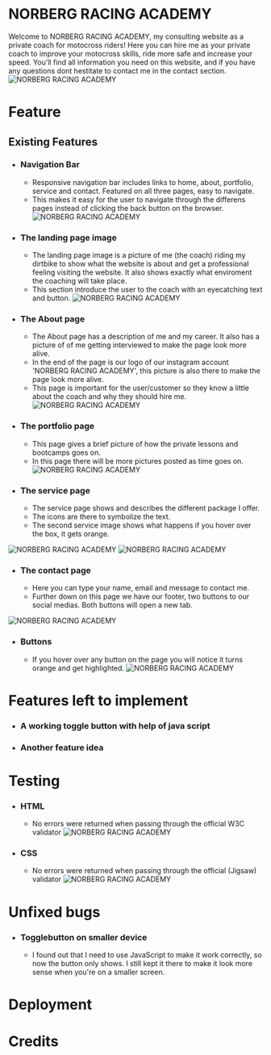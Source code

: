 # NORBERG RACING ACADEMY
Welcome to NORBERG RACING ACADEMY, my consulting website as a private coach for motocross riders!
Here you can hire me as your private coach to improve your motocross skills, ride more safe and increase your speed. You'll find all information you need on this website, and if you have any questions dont hestitate to contact me in the contact section. 
![NORBERG RACING ACADEMY](assets/images/responsive.jpg)
# Feature
## Existing Features
* ### Navigation Bar
    * Responsive navigation bar includes links to home, about, portfolio, service and contact. Featured on all three pages, easy to navigate.
    * This makes it easy for the user to navigate through the differens pages instead of clicking the back button on the browser.
![NORBERG RACING ACADEMY](assets/images/navbar.jpg)
* ### The landing page image
    * The landing page image is a picture of me (the coach) riding my dirtbike to show what the website is about and get a professional feeling visiting the website. It also shows exactly what enviroment the coaching will take place. 
    * This section introduce the user to the coach with an eyecatching text and button.
![NORBERG RACING ACADEMY](assets/images/landingpage.jpg)
* ### The About page
    * The About page has a description of me and my career. It also has a picture of of me getting interviewed to make the page look more alive.
    * In the end of the page is our logo of our instagram account 'NORBERG RACING ACADEMY', this picture is also there to make the page look more alive.
    * This page is important for the user/customer so they know a little about the coach and why they should hire me.
![NORBERG RACING ACADEMY](assets/images/aboutpage.jpg)
* ### The portfolio page
    * This page gives a brief picture of how the private lessons and bootcamps goes on.
    * In this page there will be more pictures posted as time goes on. 
![NORBERG RACING ACADEMY](assets/images/portfolio.jpg)
* ### The service page
    * The service page shows and describes the different package I offer. 
    * The icons are there to symbolize the text.
    * The second service image shows what happens if you hover over the box, it gets orange. 

![NORBERG RACING ACADEMY](assets/images/services.jpg)
![NORBERG RACING ACADEMY](assets/images/services2.jpg)
* ### The contact page
    * Here you can type your name, email and message to contact me.
    * Further down on this page we have our footer, two buttons to our social medias. Both buttons will open a new tab. 

![NORBERG RACING ACADEMY](assets/images/contact.jpg)
* ### Buttons
    * If you hover over any button on the page you will notice it turns orange and get highlighted.
![NORBERG RACING ACADEMY](assets/images/button.jpg)

 # Features left to implement
* ### A working toggle button with help of java script
* ### Another feature idea

# Testing
* ### HTML
    * No errors were returned when passing through the official W3C validator
 ![NORBERG RACING ACADEMY](assets/images/html.jpg)
 * ### CSS
    * No errors were returned when passing through the official (Jigsaw) validator
![NORBERG RACING ACADEMY](assets/images/css.png)

# Unfixed bugs
* ### Togglebutton on smaller device
    * I found out that I need to use JavaScript to make it work correctly, so now the button only shows. I still kept it there to make it look more sense when you're on a smaller screen. 

# Deployment

# Credits







